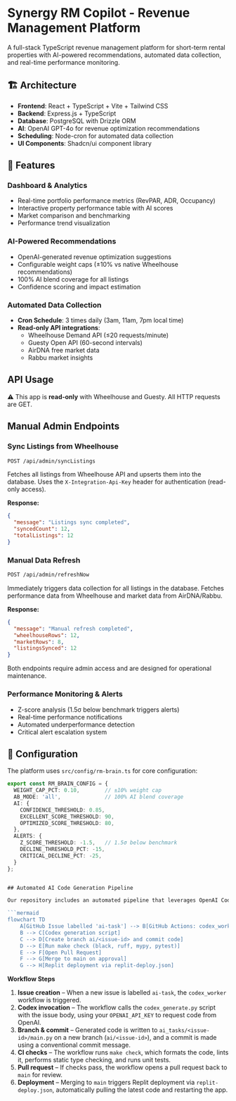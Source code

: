 # Synergy RM Copilot - Revenue Management Platform

A full-stack TypeScript revenue management platform for short-term rental properties with AI-powered recommendations, automated data collection, and real-time performance monitoring.

## 🏗️ Architecture

- **Frontend**: React + TypeScript + Vite + Tailwind CSS
- **Backend**: Express.js + TypeScript
- **Database**: PostgreSQL with Drizzle ORM
- **AI**: OpenAI GPT-4o for revenue optimization recommendations
- **Scheduling**: Node-cron for automated data collection
- **UI Components**: Shadcn/ui component library

## 🚀 Features

### Dashboard & Analytics
- Real-time portfolio performance metrics (RevPAR, ADR, Occupancy)
- Interactive property performance table with AI scores
- Market comparison and benchmarking
- Performance trend visualization

### AI-Powered Recommendations
- OpenAI-generated revenue optimization suggestions
- Configurable weight caps (±10% vs native Wheelhouse recommendations)
- 100% AI blend coverage for all listings
- Confidence scoring and impact estimation

### Automated Data Collection
- **Cron Schedule**: 3 times daily (3am, 11am, 7pm local time)
- **Read-only API integrations**:
  - Wheelhouse Demand API (≤20 requests/minute)
  - Guesty Open API (60-second intervals)
  - AirDNA free market data
  - Rabbu market insights

## API Usage

⚠️ This app is **read‑only** with Wheelhouse and Guesty. All HTTP requests are GET.

## Manual Admin Endpoints

### Sync Listings from Wheelhouse
```bash
POST /api/admin/syncListings
```

Fetches all listings from Wheelhouse API and upserts them into the database. Uses the `X-Integration-Api-Key` header for authentication (read-only access).

**Response:**
```json
{
  "message": "Listings sync completed",
  "syncedCount": 12,
  "totalListings": 12
}
```

### Manual Data Refresh
```bash
POST /api/admin/refreshNow
```

Immediately triggers data collection for all listings in the database. Fetches performance data from Wheelhouse and market data from AirDNA/Rabbu.

**Response:**
```json
{
  "message": "Manual refresh completed",
  "wheelhouseRows": 12,
  "marketRows": 8,
  "listingsSynced": 12
}
```

Both endpoints require admin access and are designed for operational maintenance.

### Performance Monitoring & Alerts
- Z-score analysis (1.5σ below benchmark triggers alerts)
- Real-time performance notifications
- Automated underperformance detection
- Critical alert escalation system

## 🔧 Configuration

The platform uses `src/config/rm-brain.ts` for core configuration:

```typescript
export const RM_BRAIN_CONFIG = {
  WEIGHT_CAP_PCT: 0.10,        // ±10% weight cap
  AB_MODE: 'all',              // 100% AI blend coverage
  AI: {
    CONFIDENCE_THRESHOLD: 0.85,
    EXCELLENT_SCORE_THRESHOLD: 90,
    OPTIMIZED_SCORE_THRESHOLD: 80,
  },
  ALERTS: {
    Z_SCORE_THRESHOLD: -1.5,   // 1.5σ below benchmark
    DECLINE_THRESHOLD_PCT: -15,
    CRITICAL_DECLINE_PCT: -25,
  }
};


## Automated AI Code Generation Pipeline

Our repository includes an automated pipeline that leverages OpenAI Codex to generate code for issues labelled `ai-task`. The workflow listens for GitHub issues with the `ai-task` label, invokes Codex to produce code based on the issue description, commits the generated code to a feature branch, runs tests and linting via `make check`, and opens a pull request for review.

```mermaid
flowchart TD
    A[GitHub Issue labelled 'ai-task'] --> B[GitHub Actions: codex_worker.yml]
    B --> C[Codex generation script]
    C --> D[Create branch ai/<issue-id> and commit code]
    D --> E[Run make check (black, ruff, mypy, pytest)]
    E --> F[Open Pull Request]
    F --> G[Merge to main on approval]
    G --> H[Replit deployment via replit-deploy.json]
```

**Workflow Steps**

1. **Issue creation** – When a new issue is labelled `ai-task`, the `codex_worker` workflow is triggered.
2. **Codex invocation** – The workflow calls the `codex_generate.py` script with the issue body, using your `OPENAI_API_KEY` to request code from OpenAI.
3. **Branch & commit** – Generated code is written to `ai_tasks/<issue-id>/main.py` on a new branch (`ai/<issue-id>`), and a commit is made using a conventional commit message.
4. **CI checks** – The workflow runs `make check`, which formats the code, lints it, performs static type checking, and runs unit tests.
5. **Pull request** – If checks pass, the workflow opens a pull request back to `main` for review.
6. **Deployment** – Merging to `main` triggers Replit deployment via `replit-deploy.json`, automatically pulling the latest code and restarting the app.
